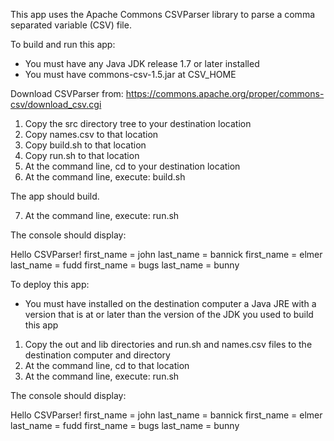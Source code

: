 This app uses the Apache Commons CSVParser library to parse a comma separated variable (CSV) file.

To build and run this app:

- You must have any Java JDK release 1.7 or later installed
- You must have commons-csv-1.5.jar at CSV_HOME

Download CSVParser from: 
https://commons.apache.org/proper/commons-csv/download_csv.cgi

1. Copy the src directory tree to your destination location
2. Copy names.csv to that location  
3. Copy build.sh to that location
4. Copy run.sh to that location
5. At the command line, cd to your destination location
6. At the command line, execute: build.sh

The app should build.

7. At the command line, execute: run.sh

The console should display:

Hello CSVParser!
first_name 	= john
last_name 	= bannick
first_name 	= elmer
last_name 	= fudd
first_name 	= bugs
last_name 	= bunny 

To deploy this app:

- You must have installed on the destination computer a Java JRE 
with a version that is at or later than the version of the JDK you used
to build this app

1. Copy the out and lib directories and run.sh and names.csv files to the destination computer and directory
2. At the command line, cd to that location
2. At the command line, execute: run.sh

The console should display:

Hello CSVParser!
first_name 	= john
last_name 	= bannick
first_name 	= elmer
last_name 	= fudd
first_name 	= bugs
last_name 	= bunny  

